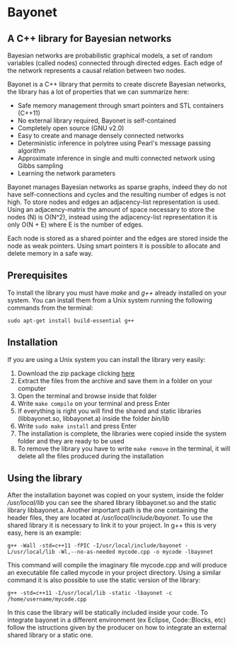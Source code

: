 Bayonet
==============

A C++ library for Bayesian networks
-----------------------------------
Bayesian networks are probabilistic graphical models, a set of random variables (called nodes) connected through directed edges. Each edge of the network represents a causal relation between two nodes. 

Bayonet is a C++ library that permits to create discrete Bayesian networks, the library has a lot of properties that we can summarize here:

- Safe memory management through smart pointers and STL containers (C++11)
- No external library required, Bayonet is self-contained
- Completely open source (GNU v2.0)
- Easy to create and manage densely connected networks
- Deterministic inference in polytree using Pearl's message passing algorithm
- Approximate inference in single and multi connected network using Gibbs sampling
- Learning the network parameters

Bayonet manages Bayesian networks as sparse graphs, indeed they do not have self-connections and cycles and the resulting number of edges is not high. To store nodes and edges an adjacency-list representation is used. Using an adjacency-matrix the amount of space necessary to store the nodes (N) is O(N^2), instead using the adjacency-list representation it is only O(N + E) where E is the number of edges.

Each node is stored as a shared pointer and the edges are stored inside the node as weak pointers. Using smart pointers it is possible to allocate and delete memory in a safe way. 


Prerequisites
--------------

To install the library you must have *make* and *g++* already installed on your system.
You can install them from a Unix system running the following commands from the terminal:

 `sudo apt-get install build-essential g++`


Installation
--------------

If you are using a Unix system you can install the library very easily:

1. Download the zip package clicking [here](https://github.com/mpatacchiola/bayonet/archive/master.zip)
2. Extract the files from the archive and save them in a folder on your computer
3. Open the terminal and browse inside that folder
4. Write `make compile` on your terminal and press Enter
5. If everything is right you will find the shared and static libraries (libbayonet.so, libbayonet.a) inside the folder *bin/lib*
6. Write `sudo make install` and press Enter
7. The installation is complete, the libraries were copied inside the system folder and they are ready to be used
8. To remove the library you have to write `make remove` in the terminal, it will delete all the files produced during the installation


Using the library
--------------

After the installation bayonet was copied on your system, inside the folder */usr/local/lib* you can see the shared library libbayonet.so and the static library libbayonet.a. Another important path is the one containing the header files, they are located at */usr/local/include/bayonet*. 
To use the shared library it is necessary to link it to your project. In g++ this is very easy, here is an example:

`g++ -Wall -std=c++11 -fPIC -I/usr/local/include/bayonet -L/usr/local/lib -Wl,--no-as-needed mycode.cpp -o mycode -lbayonet`

This command will compile the imaginary file mycode.cpp and will produce an executable file called mycode in your project directory.
Using a similar command it is also possible to use the static version of the library:

`g++ -std=c++11 -I/usr/local/lib -static -lbayonet -c /home/username/mycode.cpp`

In this case the library will be statically included inside your code.
To integrate bayonet in a different environment (ex Eclipse, Code::Blocks, etc) follow the istructions given by the producer on how to integrate an external shared library or a static one.

